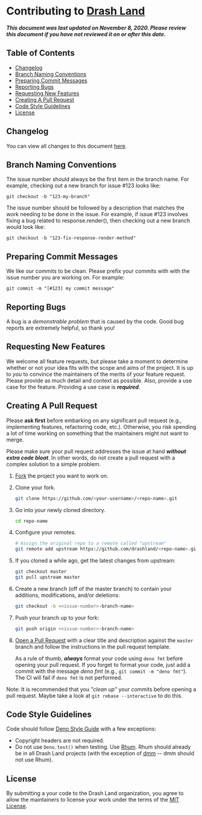 # Contributing to [Drash Land](https://github.com/drashland/)

___This document was last updated on November 8, 2020. Please review this document if you have not reviewed it on or after this date.___

## Table of Contents

* [Changelog](#changelog)
* [Branch Naming Conventions](#branch-naming-conventions)
* [Preparing Commit Messages](#preparing-commit-messages)
* [Reporting Bugs](#reporting-bugs)
* [Requesting New Features](#requesting-new-features)
* [Creating A Pull Request](#creating-a-pull-request)
* [Code Style Guidelines](#code-style-guidelines)
* [License](#license)

## Changelog

You can view all changes to this document [here](https://github.com/drashland/.github/commits/master/CONTRIBUTING.md).

## Branch Naming Conventions

The issue number should always be the first item in the branch name. For example, checking out a new branch for issue #123 looks like:

```shell
git checkout -b "123-my-branch"
```

The issue number should be followed by a description that matches the work needing to be done in the issue. For example, if issue #123 involves fixing a bug related to response.render(), then checking out a new branch would look like:

```shell
git checkout -b "123-fix-response-render-method"
```

## Preparing Commit Messages

We like our commits to be clean. Please prefix your commits with with the issue number you are working on. For example:

```
git commit -m "[#123] my commit message"
```

## Reporting Bugs

A bug is a *demonstrable problem* that is caused by the code. Good bug reports are extremely helpful, so thank you!

## Requesting New Features

We welcome all feature requests, but please take a moment to determine whether or not your idea fits with the scope and aims of the project. It is up to *you* to convince the maintainers of the merits of your feature request. Please provide as much detail and context as possible. Also, provide a use case for the feature. Providing a use case is ___required___.

## Creating A Pull Request

Please **ask first** before embarking on any significant pull request (e.g., implementing features, refactoring code, etc.). Otherwise, you risk spending a lot of time working on something that the maintainers might not want to merge.

Please make sure your pull request addresses the issue at hand ___without extra code bloat___. In other words, do not create a pull request with a complex solution to a simple problem.

1. [Fork](https://help.github.com/articles/fork-a-repo/) the project you want to work on.
2. Clone your fork.
    ```bash
    git clone https://github.com/<your-username>/<repo-name>.git
    ```
3. Go into your newly cloned directory.
    ```bash
    cd repo-name
    ```
4. Configure your remotes.
    ```bash
    # Assign the original repo to a remote called "upstream"
    git remote add upstream https://github.com/drashland/<repo-name>.git
    ```
5. If you cloned a while ago, get the latest changes from upstream:
    ```bash
    git checkout master
    git pull upstream master
    ```
6. Create a new branch (off of the master branch) to contain your additions, modifications, and/or deletions:
    ```bash
    git checkout -b <<issue-number>-branch-name>
    ```
7. Push your branch up to your fork:
    ```bash
    git push origin <<issue-number>-branch-name>
    ```
8. [Open a Pull Request](https://help.github.com/articles/about-pull-requests/) with a clear title and description against the `master` branch and follow the instructions in the pull request template.

    As a rule of thumb, ___always___ format your code using `deno fmt` before opening your pull request. If you forget to format your code, just add a commit with the message *deno fmt* (e.g., `git commit -m "deno fmt"`). The CI will fail if `deno fmt` is not performed.

Note: It is recommended that you *"clean up"* your commits before opening a pull request. Maybe take a look at `git rebase --interactive` to do this.

## Code Style Guidelines

Code should follow [Deno Style Guide](https://deno.land/manual/contributing/style_guide) with a few exceptions:

* Copyright headers are not required.
* Do not use `Deno.test()` when testing. Use [Rhum](https://github.com/drashland/rhum). Rhum should already be in all Drash Land projects (with the exception of [dmm](https://github.com/drashland/dmm) -- dmm should not use Rhum).

## License

By submitting a your code to the Drash Land organization, you agree to allow the maintainers to license your work under the terms of the [MIT License](./LICENSE).
